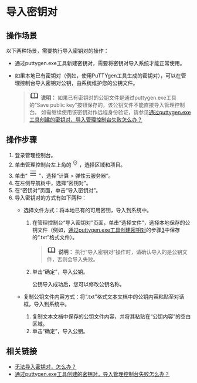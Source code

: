 # 导入密钥对<a name="ecs_13_0204"></a>

## 操作场景<a name="section1597865916344"></a>

以下两种场景，需要执行导入密钥对的操作：

-   通过puttygen.exe工具新建密钥对，需要将密钥对导入系统才能正常使用。

-   如果本地已有密钥对（例如，使用PuTTYgen工具生成的密钥对），可以在管理控制台导入密钥对公钥，由系统维护您的公钥文件。

    >![](public_sys-resources/icon-note.gif) **说明：** 
    >如果已有密钥对的公钥文件是通过puttygen.exe工具的“Save public key”按钮保存的，该公钥文件不能直接导入管理控制台。
    >如需继续使用该密钥对作远程身份验证，请参见[通过puttygen.exe工具创建的密钥对，导入管理控制台失败怎么办？](https://support.huaweicloud.com/ecs_faq/ecs_faq_1220.html)


## 操作步骤<a name="section62005706143441"></a>

1.  登录管理控制台。
2.  单击管理控制台左上角的![](figures/icon-region.png)，选择区域和项目。
3.  单击“![](figures/service-list.jpg)”，选择“计算 \> 弹性云服务器”。
4.  在左侧导航树中，选择“密钥对”。
5.  在“密钥对”页面，单击“导入密钥对”。
6.  导入密钥对的方式有如下两种：
    -   选择文件方式：将本地已有的可用密钥，导入到系统中。
        1.  在管理控制台“导入密钥对”页面，单击“选择文件”，选择本地保存的公钥文件（例如，[通过puttygen.exe工具创建密钥对](通过puttygen-exe工具创建密钥对.md)的步骤[3](通过puttygen-exe工具创建密钥对.md#li18403111116343)中保存的“.txt”格式文件）。

            >![](public_sys-resources/icon-note.gif) **说明：** 
            >执行“导入密钥对”操作时，请确认导入的是公钥文件，否则会导入失败。

        2.  单击“确定”，导入公钥。

            公钥导入成功后，您可以修改公钥名称。

    -   复制公钥文件内容方式：将“.txt”格式文本文档中的公钥内容粘贴至对话框，导入到系统中。
        1.  复制文本文档中保存的公钥文件内容，并将其粘贴在“公钥内容”的空白区域。
        2.  单击“确定”，导入公钥。



## 相关链接<a name="section116061859134012"></a>

-   [无法导入密钥对，怎么办？](https://support.huaweicloud.com/ecs_faq/ecs_faq_0067.html)
-   [通过puttygen.exe工具创建的密钥对，导入管理控制台失败怎么办？](https://support.huaweicloud.com/ecs_faq/ecs_faq_1220.html)

